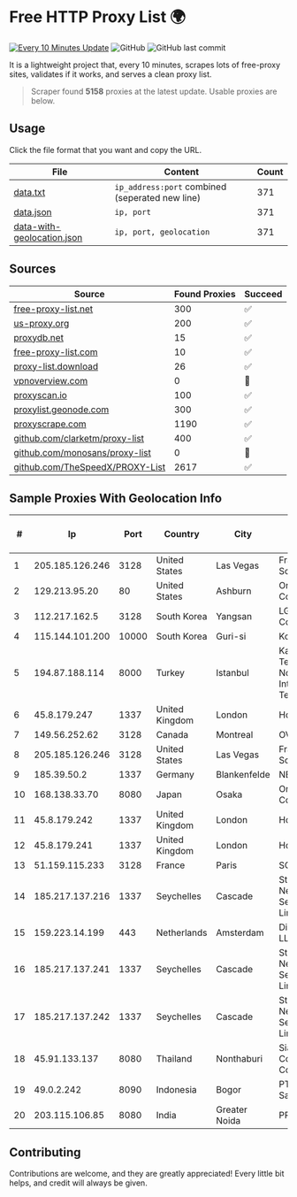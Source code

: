 
# Free HTTP Proxy List 🌍

[![Every 10 Minutes Update](https://github.com/mertguvencli/http-proxy-list/actions/workflows/main.yml/badge.svg?branch=main)](https://github.com/mertguvencli/http-proxy-list/actions/workflows/main.yml)
![GitHub](https://img.shields.io/github/license/mertguvencli/http-proxy-list)
![GitHub last commit](https://img.shields.io/github/last-commit/mertguvencli/http-proxy-list)

It is a lightweight project that, every 10 minutes, scrapes lots of free-proxy sites, validates if it works, and serves a clean proxy list.


> Scraper found **5158** proxies at the latest update. Usable proxies are below.

## Usage

Click the file format that you want and copy the URL.


|File|Content|Count|
|----|-------|-----|
|[data.txt](https://raw.githubusercontent.com/mertguvencli/http-proxy-list/main/proxy-list/data.txt)|`ip_address:port` combined (seperated new line)|371|
|[data.json](https://raw.githubusercontent.com/mertguvencli/http-proxy-list/main/proxy-list/data.json)|`ip, port`|371|
|[data-with-geolocation.json](https://raw.githubusercontent.com/mertguvencli/http-proxy-list/main/proxy-list/data-with-geolocation.json)|`ip, port, geolocation`|371|

## Sources

|Source|Found Proxies|Succeed|
|------|-------------|-------|
|[free-proxy-list.net](https://free-proxy-list.net)|300|✅|
|[us-proxy.org](https://www.us-proxy.org)|200|✅|
|[proxydb.net](http://proxydb.net)|15|✅|
|[free-proxy-list.com](https://free-proxy-list.com/?page=&port=&type%5B%5D=http&type%5B%5D=https&up_time=0&search=Search)|10|✅|
|[proxy-list.download](https://www.proxy-list.download/HTTP)|26|✅|
|[vpnoverview.com](https://vpnoverview.com/privacy/anonymous-browsing/free-proxy-servers)|0|🚫|
|[proxyscan.io](https://www.proxyscan.io)|100|✅|
|[proxylist.geonode.com](https://proxylist.geonode.com/api/proxy-list?limit=300&page=1&sort_by=lastChecked&sort_type=desc&protocols=http,https)|300|✅|
|[proxyscrape.com](https://api.proxyscrape.com/v2/?request=displayproxies&protocol=http&timeout=10000&country=all&ssl=all&anonymity=all)|1190|✅|
|[github.com/clarketm/proxy-list](https://raw.githubusercontent.com/clarketm/proxy-list/master/proxy-list-raw.txt)|400|✅|
|[github.com/monosans/proxy-list](https://raw.githubusercontent.com/monosans/proxy-list/main/proxies/http.txt)|0|🚫|
|[github.com/TheSpeedX/PROXY-List](https://raw.githubusercontent.com/TheSpeedX/PROXY-List/master/http.txt)|2617|✅|


## Sample Proxies With Geolocation Info

|#|Ip|Port|Country|City|Internet Service Provider|
|-|--|----|-------|----|-------------------------|
|1|205.185.126.246|3128|United States|Las Vegas|FranTech Solutions|
|2|129.213.95.20|80|United States|Ashburn|Oracle Corporation|
|3|112.217.162.5|3128|South Korea|Yangsan|LG DACOM Corporation|
|4|115.144.101.200|10000|South Korea|Guri-si|Korea Telecom|
|5|194.87.188.114|8000|Turkey|Istanbul|Kadir Huseyin Tezcan Nosspeed Internet Teknolojileri|
|6|45.8.179.247|1337|United Kingdom|London|Hostland LLC|
|7|149.56.252.62|3128|Canada|Montreal|OVH Hosting|
|8|205.185.126.246|3128|United States|Las Vegas|FranTech Solutions|
|9|185.39.50.2|1337|Germany|Blankenfelde|NETZNUTZ|
|10|168.138.33.70|8080|Japan|Osaka|Oracle Corporation|
|11|45.8.179.242|1337|United Kingdom|London|Hostland LLC|
|12|45.8.179.241|1337|United Kingdom|London|Hostland LLC|
|13|51.159.115.233|3128|France|Paris|SCALEWAY|
|14|185.217.137.216|1337|Seychelles|Cascade|Stallion Network Services Limited|
|15|159.223.14.199|443|Netherlands|Amsterdam|DigitalOcean, LLC|
|16|185.217.137.241|1337|Seychelles|Cascade|Stallion Network Services Limited|
|17|185.217.137.242|1337|Seychelles|Cascade|Stallion Network Services Limited|
|18|45.91.133.137|8080|Thailand|Nonthaburi|Siamdata Communication Co., ltd.|
|19|49.0.2.242|8090|Indonesia|Bogor|PT Usaha Adi Sanggoro|
|20|203.115.106.85|8080|India|Greater Noida|PRIMENET|



## Contributing

Contributions are welcome, and they are greatly appreciated! Every
little bit helps, and credit will always be given.

